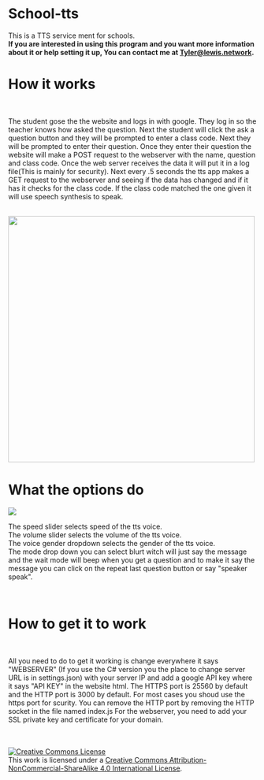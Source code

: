 # School-tts
This is a TTS service ment for schools.
<br>
<b>If you are interested in using this program and you want more information about it or help setting it up, You can contact me at Tyler@lewis.network.</b>
<br>
<h1>How it works</h1>
<br>
<p>The student gose the the website and logs in with google. They log in so the teacher knows how asked the question. Next the student will click the ask a question button and they will be prompted to enter a class code. Next they will be prompted to enter their question. Once they enter their question the website will make a POST request to the webserver with the name, question and class code. Once the web server receives the data it will put it in a log file(This is mainly for security). Next every .5 seconds the tts app makes a GET request to the webserver and seeing if the data has changed and if it has it checks for the class code. If the class code matched the one given it will use speech synthesis to speak.</p>
<br>
<img src="https://i.ibb.co/rK9KTZ3/how-it-works.png" width=500>
<br>
<h1>What the options do</h1>
<html>
<img src="https://i.ibb.co/pnXXBTC/image.png">
</html>
<p>The speed slider selects speed of the tts voice. <br> The volume slider selects the volume of the tts voice. <br> The voice gender dropdown selects the gender of the tts voice.<br> The mode drop down you can select blurt witch will just say the message and the wait mode will beep when you get a question and to make it say the message you can click on the repeat last question button or say "speaker speak".</p>
<br>
<h1>How to get it to work</h1>
 <br>
 <p>All you need to do to get it working is change everywhere it says "WEBSERVER" (If you use the C# version you the place to change server URL is in settings.json) with your server IP and add a google API key where it says "API KEY" in the website html. The HTTPS port is 25560 by default and the HTTP port is 3000 by default. For most cases you shoud use the https port for scurity. You can remove the HTTP port by removing the HTTP socket in the file named index.js For the webserver, you need to add your SSL private key and certificate for your domain.</p>
 <br>
 <br>
 <a rel="license" href="http://creativecommons.org/licenses/by-nc-sa/4.0/"><img alt="Creative Commons License" style="border-width:0" src="https://i.creativecommons.org/l/by-nc-sa/4.0/88x31.png" /></a><br />This work is licensed under a <a rel="license" href="http://creativecommons.org/licenses/by-nc-sa/4.0/">Creative Commons Attribution-NonCommercial-ShareAlike 4.0 International License</a>.
